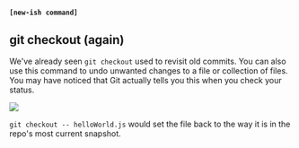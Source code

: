 #### `[new-ish command]`
##  git checkout (again)

We've already seen `git checkout` used to revisit old commits. You can also use this command to undo unwanted changes to a file or collection of files. You may have noticed that Git actually tells you this when you check your status.

![](images/gitcheckout.png)

`git checkout -- helloWorld.js` would set the file back to the way it is in the repo's most current snapshot.